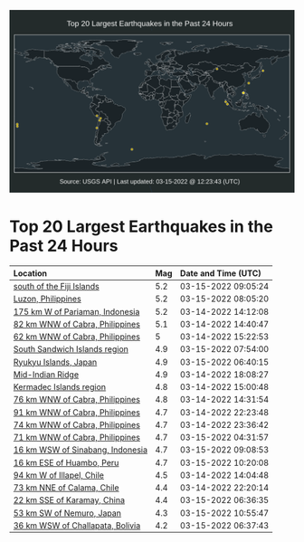 ![Map](./map.png)

# Top 20 Largest Earthquakes in the Past 24 Hours

| Location | Mag | Date and Time (UTC) |
|:---|:---|:---|
| [south of the Fiji Islands](https://earthquake.usgs.gov/earthquakes/eventpage/us6000h4nb) | 5.2 | 03-15-2022 09:05:24 |
| [Luzon, Philippines](https://earthquake.usgs.gov/earthquakes/eventpage/us6000h4n2) | 5.2 | 03-15-2022 08:05:20 |
| [175 km W of Pariaman, Indonesia](https://earthquake.usgs.gov/earthquakes/eventpage/us6000h4ff) | 5.2 | 03-14-2022 14:12:08 |
| [82 km WNW of Cabra, Philippines](https://earthquake.usgs.gov/earthquakes/eventpage/us6000h4fu) | 5.1 | 03-14-2022 14:40:47 |
| [62 km WNW of Cabra, Philippines](https://earthquake.usgs.gov/earthquakes/eventpage/us6000h4g3) | 5 | 03-14-2022 15:22:53 |
| [South Sandwich Islands region](https://earthquake.usgs.gov/earthquakes/eventpage/us6000h4mz) | 4.9 | 03-15-2022 07:54:00 |
| [Ryukyu Islands, Japan](https://earthquake.usgs.gov/earthquakes/eventpage/us6000h4mq) | 4.9 | 03-15-2022 06:40:15 |
| [Mid-Indian Ridge](https://earthquake.usgs.gov/earthquakes/eventpage/us6000h4ij) | 4.9 | 03-14-2022 18:08:27 |
| [Kermadec Islands region](https://earthquake.usgs.gov/earthquakes/eventpage/us6000h4g1) | 4.8 | 03-14-2022 15:00:48 |
| [76 km WNW of Cabra, Philippines](https://earthquake.usgs.gov/earthquakes/eventpage/us6000h4g0) | 4.8 | 03-14-2022 14:31:54 |
| [91 km WNW of Cabra, Philippines](https://earthquake.usgs.gov/earthquakes/eventpage/us6000h4kj) | 4.7 | 03-14-2022 22:23:48 |
| [74 km WNW of Cabra, Philippines](https://earthquake.usgs.gov/earthquakes/eventpage/us6000h4kx) | 4.7 | 03-14-2022 23:36:42 |
| [71 km WNW of Cabra, Philippines](https://earthquake.usgs.gov/earthquakes/eventpage/us6000h4m9) | 4.7 | 03-15-2022 04:31:57 |
| [16 km WSW of Sinabang, Indonesia](https://earthquake.usgs.gov/earthquakes/eventpage/us6000h4nc) | 4.7 | 03-15-2022 09:08:53 |
| [16 km ESE of Huambo, Peru](https://earthquake.usgs.gov/earthquakes/eventpage/us6000h4nn) | 4.7 | 03-15-2022 10:20:08 |
| [94 km W of Illapel, Chile](https://earthquake.usgs.gov/earthquakes/eventpage/us6000h4fd) | 4.5 | 03-14-2022 14:04:48 |
| [73 km NNE of Calama, Chile](https://earthquake.usgs.gov/earthquakes/eventpage/us6000h4ke) | 4.4 | 03-14-2022 22:20:14 |
| [22 km SSE of Karamay, China](https://earthquake.usgs.gov/earthquakes/eventpage/us6000h4mp) | 4.4 | 03-15-2022 06:36:35 |
| [53 km SW of Nemuro, Japan](https://earthquake.usgs.gov/earthquakes/eventpage/us6000h4nv) | 4.3 | 03-15-2022 10:55:47 |
| [36 km WSW of Challapata, Bolivia](https://earthquake.usgs.gov/earthquakes/eventpage/us6000h4mn) | 4.2 | 03-15-2022 06:37:43 |
